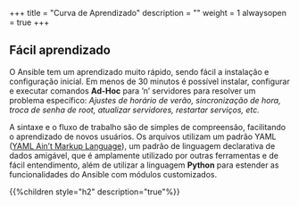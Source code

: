 +++
title = "Curva de Aprendizado"
description = ""
weight = 1
alwaysopen = true
+++

## Fácil aprendizado

O Ansible tem um aprendizado muito rápido, sendo fácil a instalação e configuração inicial. Em menos de 30 minutos é possível instalar, configurar e executar comandos **Ad-Hoc** para ’n’ servidores para resolver um problema específico: *Ajustes de horário de verão, sincronização de hora, troca de senha de root, atualizar servidores, restartar serviços, etc.*

A sintaxe e o fluxo de trabalho são de simples de compreensão, facilitando o aprendizado de novos usuários. Os arquivos utilizam um padrão YAML ([YAML Ain’t Markup Language](http://www.yaml.org/start.html)), um padrão de linguagem declarativa de dados amigável, que é amplamente utilizado por outras ferramentas e de fácil entendimento, além de utilizar a linguagem **Python** para estender as funcionalidades do Ansible com módulos customizados.


{{%children style="h2" description="true"%}}
